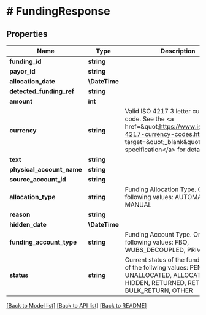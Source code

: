 # # FundingResponse

## Properties

Name | Type | Description | Notes
------------ | ------------- | ------------- | -------------
**funding_id** | **string** |  |
**payor_id** | **string** |  |
**allocation_date** | **\DateTime** |  |
**detected_funding_ref** | **string** |  | [optional]
**amount** | **int** |  |
**currency** | **string** | Valid ISO 4217 3 letter currency code. See the &lt;a href&#x3D;\&quot;https://www.iso.org/iso-4217-currency-codes.html\&quot; target&#x3D;\&quot;_blank\&quot; a&gt;ISO specification&lt;/a&gt; for details. |
**text** | **string** |  | [optional]
**physical_account_name** | **string** |  | [optional]
**source_account_id** | **string** |  | [optional]
**allocation_type** | **string** | Funding Allocation Type. One of the following values: AUTOMATIC, MANUAL | [optional]
**reason** | **string** |  | [optional]
**hidden_date** | **\DateTime** |  | [optional]
**funding_account_type** | **string** | Funding Account Type. One of the following values: FBO, WUBS_DECOUPLED, PRIVATE |
**status** | **string** | Current status of the funding. One of the follwing values: PENDING, UNALLOCATED, ALLOCATED, HIDDEN, RETURNED, RETURNING, BULK_RETURN, OTHER |

[[Back to Model list]](../../README.md#models) [[Back to API list]](../../README.md#endpoints) [[Back to README]](../../README.md)
